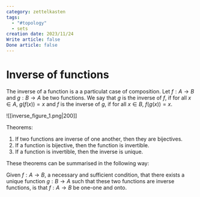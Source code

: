 ```yaml
---
category: zettelkasten
tags:
  - "#topology"
  - sets
creation date: 2023/11/24
Write article: false
Done article: false
---
```

# Inverse of functions

The inverse of a function is a a particulat case of composition. Let $f: A \rightarrow B$ and $g: B \rightarrow A$ be two functions. We say that $g$ is the inverse of $f$, if for all $x \in A$, $g(f(x)) = x$ and $f$ is the inverse of $g$, if for all $x \in B$, $f(g(x)) = x$.

![[inverse_figure_1.png|200]]

Theorems:
1. If two functions are inverse of one another, then they are bijectives.
2. If a function is bijective, then the function is invertible.
3. If a function is invertible, then the inverse is unique.

These theorems can be summarised in the following way:

Given $f: A \rightarrow B$, a necessary and sufficient condition, that there exists a unique function $g: B \rightarrow A$ such that these two functions are inverse functions, is that $f: A \rightarrow B$ be one-one and onto.